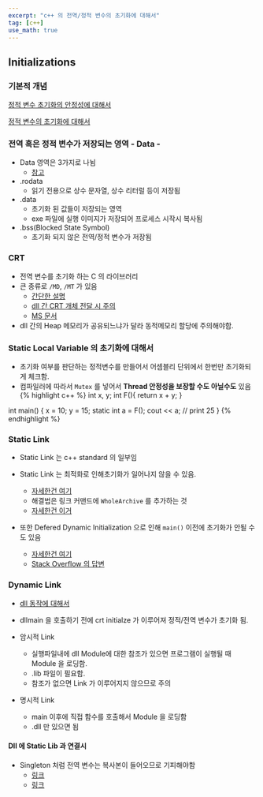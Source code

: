 ```yaml
---
excerpt: "c++ 의 전역/정적 변수의 초기화에 대해서"
tag: [c++]
use_math: true
---
```

## Initializations

### 기본적 개념 <br/>

[정적 변수 초기화의 안정성에 대해서](https://pabloariasal.github.io/2020/01/02/static-variable-initialization/)

[정적 변수의 초기화에 대해서](https://www.kdata.or.kr/info/info_04_view.html?field=&keyword=&type=techreport&page=21&dbnum=183425&mode=detail&type=techreport)

### 전역 혹은 정적 변수가 저장되는 영역 - Data -

+ Data 영역은 3가지로 나뉨  
	+ [참고](https://m.blog.naver.com/rhkdals1206/221519863419)
+ .rodata 
	+ 읽기 전용으로 상수 문자열, 상수 리터럴 등이 저장됨
+ .data
	+ 초기화 된 값들이 저장되는 영역
	+ exe 파일에 실행 이미지가 저장되어 프로세스 시작시 복사됨
+ .bss(Blocked State Symbol)
	+ 초기화 되지 않은 전역/정적 변수가 저장됨
	
	
### CRT 

+ 전역 변수를 초기화 하는 C 의 라이브러리
+ 큰 종류로 ```/MD```, ```/MT``` 가 있음 
	+ [간단한 설명](https://blog.naver.com/PostView.naver?blogId=ppusarida&logNo=40167344277&redirect=Dlog&widgetTypeCall=true&directAccess=false)
	+ [dll 간 CRT 개체 전달 시 주의](https://docs.microsoft.com/ko-kr/cpp/c-runtime-library/potential-errors-passing-crt-objects-across-dll-boundaries?view=msvc-160)
	+ [MS 문서](https://github.com/MicrosoftDocs/cpp-docs/blob/master/docs/c-runtime-library/crt-library-features.md)
+ dll 간의 Heap 메모리가 공유되느냐가 달라 동적메모리 할당에 주의해야함.


### Static Local Variable 의 초기화에 대해서

+ 초기화 여부를 판단하는 정적변수를 만들어서 어셈블리 단위에서 한번만 초기화되게 체크함.
+ 컴파일러에 따라서 ```Mutex``` 를 넣어서 __Thread 안정성을 보장할 수도 아닐수도__ 있음 
{% highlight c++ %}
int x, y;
int F(){ return x + y; }

int main()
{
    x = 10; y = 15;
    static int a = F();
    cout << a;   // print 25
}
{% endhighlight %}


###  Static Link

+ Static Link 는 c++ standard 의 일부임

+ Static Link 는 최적화로 인해초기화가 일어나지 않을 수 있음.
	+ [자세한건 여기](https://stackoverflow.com/questions/9459980/c-global-variable-not-initialized-when-linked-through-static-libraries-but-ok)
	+ 해결법은 링크 커맨드에 ```WholeArchive``` 를 추가하는 것
	+ [자세한건 이거](https://docs.microsoft.com/ko-kr/cpp/build/reference/wholearchive-include-all-library-object-files?view=msvc-160)
	
+ 또한 Defered Dynamic Initialization 으로 인해 ```main()``` 이전에 초기화가 안될 수도 있음
	+ [자세한건 여기](https://en.cppreference.com/w/cpp/language/initialization)
	+ [Stack Overflow 의 답변](https://stackoverflow.com/questions/6372032/dynamic-initialization-phase-of-static-variables)

### Dynamic Link

+ [dll 동작에 대해서](http://egloos.zum.com/sweeper/v/2991972)

+ dllmain 을 호출하기 전에 crt initialze 가 이루어져 정적/전역 변수가 초기화 됨.

+ 암시적 Link
	+ 실행파일내에 dll Module에 대한 참조가 있으면 프로그램이 실행될 때 Module 을 로딩함.
	+ .lib 파일이 필요함.
	+ 참조가 없으면 Link 가 이루어지지 않으므로 주의

+ 명시적 Link
	+ main 이후에 직접 함수를 호출해서 Module 을  로딩함
	+ .dll 만 있으면 됨

#### Dll 에 Static Lib 과 연결시

+ Singleton 처럼 전역 변수는 복사본이 들어오므로 기피해야함
	+ [링크](https://stackoverflow.com/questions/6935541/c-a-singleton-class-with-dll)
	+ [링크](https://stackoverflow.com/questions/37740662/singleton-class-in-a-static-library)
